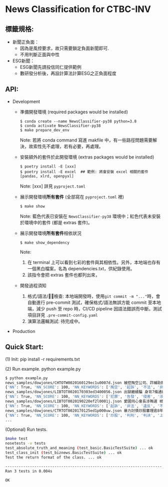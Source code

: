 # News Classification for CTBC-INV

## 標籤規格:
- 新聞正負面：
    - 因為是風控要求，故只需要鎖定負面新聞即可.
    - 不用判斷正面與中性
- ESG新聞：
    - ESG新聞先請投信同仁提供範例
    - 數研發分析後，再設計算法計算ESG之正負面程度

## API:
- Development
    
    - 準備開發環境 (required packages would be installed)
        ```
        $ conda create --name NewsClassifier-py38 python=3.8 
        $ conda activate NewsClassifier-py38
        $ make prepare_dev_env
        ```
        Note: 若將 conda command 寫進 makfile 中，有一些路徑問題需要解決，故索性先不處理，若有必要，再處理。

    - 安裝額外的套件於此開發環境 (extras packages would be installed)
        ```
        $ poetry install -E [xxx]
        $ poetry install -E excel  ## 範例: 將會安裝 excel 相關的套件 [pandas, xlrd, openpyxl]
        ```
        Note: [xxx] 詳見 `pyproject.toml`

    - 展示開發環境**所有套件** (全部寫在 `pyproject.toml` 裡)
        ```
        $ make show
        ```
        Note: 藍色代表已安裝在 `NewsClassifier-py38` 環境中；紅色代表未安裝於環境中的套件 (都是 extras 套件)。

    - 展示開發環境**所有套件**相依狀況
        ```
        $ make show_dependency
        ```
        Note: 
        1) 在 terminal 上可以看到七彩的套件與其相依性。另外，本地端也存有一個黑白檔案，名為 dependencies.txt，供紀錄使用。
        2) 該指令會把 extras 套件也都列出來，

    - 開發過程須知
        1) 格式/語法/檢查: 本地端開發時，使用`git commit -m "..."`時，會自動進行 pre-commit 測試，確保格式/語法無誤方能 commit 至本地端，減少 push 至 repo 時，CI/CD pipeline 因語法錯誤而中斷。測試項目詳見 `.pre-commit-config.yaml`
        2) 演算法邏輯測試: 待完成中。

- Production


## Quick Start:
(1) Init: 
pip install -r requirements.txt

(2) Run example.
python example.py
```bash
$ python example.py
news_samples/dowjones/CHTOTW0020160129ec1u0007d.json 被控掏空公司、詐補助款、買盜伐木 悠活前董座涉詐 獲利上億元
{'NN': True, 'NN_SCORE': 100, 'NN_KEYWORDS': ['掏空', '起訴', '不法', '非法', '背信', '挪用', '涉案', '虛報', '詐取', '傷害', '違反', '檢察'], 'ESG': False, 'ESG_SCORE': 0}
news_samples/dowjones/LIBTOT0020170303ed3400056.json 出獄繼續騙 身背7條通緝
{'NN': True, 'NN_SCORE': 100, 'NN_KEYWORDS': ['犯罪', '告發', '侵害', '涉嫌', '起訴', '判刑', '判決', '判處', '指控', '控告', '殺害', '被告', '撤銷', '誘騙', '檢察'], 'ESG': False, 'ESG_SCORE': 0}
news_samples/dowjones/LIBTOT0020190220ef2l0001j.json 愛國同心會長涉賄選 檢不排除有中資
{'NN': True, 'NN_SCORE': 100, 'NN_KEYWORDS': ['起訴', '非法', '違反', '不法', '犯罪', '賄賂', '檢舉'], 'ESG': False, 'ESG_SCORE': 0}
news_samples/dowjones/CTRTOT0020170125ed1p000uw.json 暴力討債炒股審理逾8年 鄒興華16人減刑
{'NN': True, 'NN_SCORE': 100, 'NN_KEYWORDS': ['炒股', '判刑', '判決', '上訴', '地下錢莊', '侵害', '起訴', '有罪', '涉案', '被告', '違反', '罰金'], 'ESG': False, 'ESG_SCORE': 0}
...
```


(Optional) Run tests.
```bash
$make test
nosetests -v tests
test_absolute_truth_and_meaning (test_basic.BasicTestSuite) ... ok
test_class_init (test_biznews.BasicTestSuite) ... ok
Test the return format of the class. ... ok

----------------------------------------------------------------------
Ran 3 tests in 0.004s

OK
```
